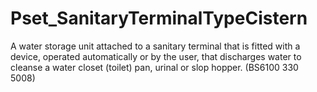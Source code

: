 # Pset_SanitaryTerminalTypeCistern

A water storage unit attached to a sanitary terminal that is fitted with a device, operated automatically or by the user, that discharges water to cleanse a water closet (toilet) pan, urinal or slop hopper. (BS6100 330 5008)<!-- end of definition -->
